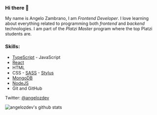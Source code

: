 ### Hi there 👋

My name is Angelo Zambrano, I am *Frontend Developer*. I love learning about everything related to programming both *frontend* and *backend* technologies. I am part of the *Platzi Master* program where the top Platzi students are.

### Skills:
-   [TypeScript](https://www.typescriptlang.org/) - JavaScript
-   [React](https://reactjs.org/)
-   HTML
-   CSS - [SASS](https://sass-lang.com/) - [Stylus](https://stylus-lang.com/)
-   [MongoDB](https://www.mongodb.com/)
-   [NodeJS](https://nodejs.org/en/)
-   Git and GitHub

Twitter: [@angelozdev](https://www.twitter.com/angelozdev)


![angelozdev's github stats](https://github-readme-stats.vercel.app/api?username=angelozdev&show_icons=true)
